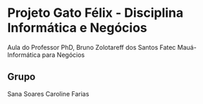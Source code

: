 # Projeto Gato Félix - Disciplina Informática e Negócios
Aula do Professor PhD, Bruno Zolotareff dos Santos
Fatec Mauá- Informática para Negócios 

## Grupo

Sana Soares 
Caroline Farias
